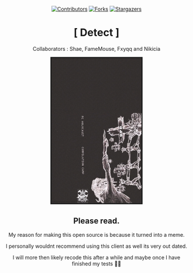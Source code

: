 <div align="center">
  
[![Contributors][contributors-shield]][contributors-url]
[![Forks][forks-shield]][forks-url]
[![Stargazers][stars-shield]][stars-url]
  
# [ Detect ]
  
Collaborators : Shae, FameMouse, Fxyqq and Nikicia
  
<img src="https://github.com/qe7/Detect-Client/blob/main/Logo.png?1" alt="logo" width="50%" />
  
## Please read.
  
My reason for making this open source is because it turned into a meme.
  
I personally wouldnt recommend using this client as well its very out dated.
  
I will more then likely recode this after a while and maybe once I have finished my tests 🤦‍♂️


[contributors-shield]: https://img.shields.io/github/contributors/othneildrew/Best-README-Template.svg?style=for-the-badge
[contributors-url]: https://github.com/qe7/Detect-Client/graphs/contributors
[forks-shield]: https://img.shields.io/github/forks/othneildrew/Best-README-Template.svg?style=for-the-badge
[forks-url]: https://github.com/qe7/Detect-Client/network/members
[stars-shield]: https://img.shields.io/github/stars/othneildrew/Best-README-Template.svg?style=for-the-badge
[stars-url]: https://github.com/qe7/Detect-Client/stargazers
